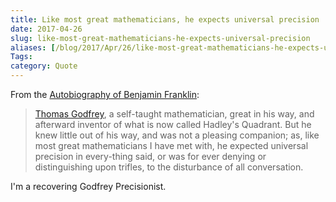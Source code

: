 ```yaml
---
title: Like most great mathematicians, he expects universal precision
date: 2017-04-26
slug: like-most-great-mathematicians-he-expects-universal-precision
aliases: [/blog/2017/Apr/26/like-most-great-mathematicians-he-expects-universal-precision/]
Tags:
category: Quote
---
```


From the [Autobiography of Benjamin Franklin](http://amzn.to/2qe0hRp):

> [Thomas Godfrey](https://en.wikipedia.org/wiki/Thomas_Godfrey_(inventor)), a self-taught mathematician, great in his way, and afterward inventor of what is now called Hadley's Quadrant. But he knew little out of his way, and was not a pleasing companion; as, like most great mathematicians I have met with, he expected universal precision in every-thing said, or was for ever denying or distinguishing upon trifles, to the disturbance of all conversation.

I'm a recovering Godfrey Precisionist.